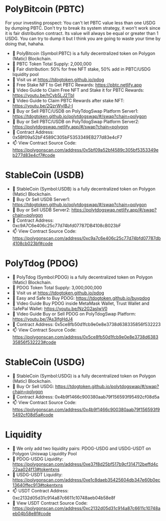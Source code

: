 # PolyBitcoin (PBTC)
For your investing prospect: You can't let PBTC value less than one USDG by dumping PBTC. 
Don't try to break its system strategy, it won't work since it is fair distribution contract. 
Its value will always be equal or greater than 1 USDG. You can try to dump it but I think you are going to waste your time by doing that, hahaha.

- 👋 PolyBitcoin (Symbol:PBTC) is a fully decentralized token on Polygon (Matic) Blockchain.
- 👀 PBTC Token Total Supply: 2,000,000
- 🌱 Fair distribution: 50% for free NFT stake, 50% add in PBTC/USDG liquidity pool
- 👋 Visit us at https://tdogtoken.github.io/pdog
- 💞️ Free Stake NFT to Get PBTC Rewards: https://pbtc.netlify.app
- 👀 Video Guide to Claim Free NFT and Stake it for PBTC Rewards: https://youtu.be/hCyb5LJ2TbI
- 👀 Video Guide to Claim PBTC Rewards after stake NFT: https://youtu.be/2QzrWyIBJ-I
- 🌱 Buy or Sell PBTC/USDB on PolyTdogSwap Platform Server1: https://tdogtoken.github.io/polytdogswap/#/swap?chain=polygon
- 🌱 Buy or Sell PBTC/USDB on PolyTdogSwap Platform Server2: https://polytdogswap.netlify.app/#/swap?chain=polygon
- 💞️ Contract Address: 0x5Bf09a52bF4589C305bF5353349EB277d83e4cF7
- 📫 View Contract Source Code: https://polygonscan.com/address/0x5bf09a52bf4589c305bf5353349eb277d83e4cf7#code

# StableCoin (USDB)
- 👋 StableCoin (Symbol:USDB) is a fully decentralized token on Polygon (Matic) Blockchain.
- 🌱 Buy Or Sell USDB Server1: https://tdogtoken.github.io/polytdogswap/#/swap?chain=polygon
- 🌱 Buy or Sell USDB Server2: https://polytdogswap.netlify.app/#/swap?chain=polygon
- 💞️ Contract Address: 0xc9A7C6e406c25c77d74bfd07787DB4108cB023bF
- 📫 View Contract Source Code: https://polygonscan.com/address/0xc9a7c6e406c25c77d74bfd07787db4108cb023bf#code

# PolyTdog (PDOG)
- 👋 PolyTdog (Symbol:PDOG) is a fully decentralized token on Polygon (Matic) Blockchain.
- 👀 PDOG Token Total Supply: 3,000,000,000
- 🌱 Visit us at https://tdogtoken.github.io/pdog
- 👋 Easy and Safe to Buy PDOG: https://tdogtoken.github.io/buypdog
- 👀 Video Guide Buy PDOG inside MetaMask Wallet, Trust Wallet and SafePal Wallet: https://youtu.be/Nz2G2aslwV0
- 👀 Video Guide Buy or Sell PDOG on PolyTdogSwap Platform: https://youtu.be/7As3lfgHdJ4
- 💞️ Contract Address: 0x5ce8fb50d1fcb9e0e8e3738d638335856f532223
- 📫 View Contract Source Code: https://polygonscan.com/address/0x5ce8fb50d1fcb9e0e8e3738d638335856f532223#code

# StableCoin (USDG)
- 👋 StableCoin (Symbol:USDG) is a fully decentralized token on Polygon (Matic) Blockchain.
- 🌱 Buy Or Sell USDG: https://tdogtoken.github.io/polytdogswap/#/swap?chain=polygon
- 💞️ Contract Address: 0x4b9f1466c900380aab79f156593f95492cf08d5a
- 📫 View Contract Source Code: https://polygonscan.com/address/0x4b9f1466c900380aab79f156593f95492cf08d5a#code

# Liquidity 
- 👋 We only add two liquidity pairs: PDOG-USDG and USDG-USDT on Polygon Uniswap Liquidity Pool
- 🌱 PDOG-USDG Liquidity: https://polygonscan.com/address/0xe37f8d25bf517b9cf314712beffd4c22aa024f13#tokentxns
- 💞️ USDG-USDT Liquidity: https://polygonscan.com/address/0xe1c8daeb35425604db347e60b0ec13640ffec913#tokentxns
- 📫 USDT Contract Address: 0xc2132d05d31c914a87c6611c10748aeb04b58e8f
- 🌱 View USDT Contract Source Code: https://polygonscan.com/address/0xc2132d05d31c914a87c6611c10748aeb04b58e8f#code
